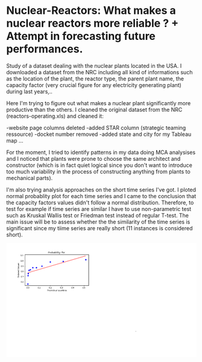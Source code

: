 # Nuclear-Reactors: What makes a nuclear reactors more reliable ? + Attempt in forecasting future performances.

Study of a dataset dealing with the nuclear plants located in the USA. I downloaded a dataset from the NRC including all kind of informations such as the location of the plant, the reactor type, the parent plant name, the capacity factor (very crucial figure for any electricity generating plant) during last years,..

Here I'm trying to figure out what makes a nuclear plant significantly more productive than the others. I cleaned the original dataset from the NRC (reactors-operating.xls) and cleaned it:

-website page columns deleted
-added STAR column (strategic teaming ressource)
-docket number removed
-added state and city for my Tableau map 
...

For the moment, I tried to identify patterns in my data doing MCA analysises and I noticed that plants were prone to choose the same architect and constructor (which is in fact quiet logical since you don't want to introduce too much variability in the process of constructing anything from plants to mechanical parts).

I'm also trying analysis approaches on the short time series I've got. I ploted normal probablity plot for each time series and I came to the conclusion that the capacity factors values didn't follow a normal distribution. Therefore, to test for example if time series are similar I have to use non-parametric test such as Kruskal Wallis test or Friedman test instead of regular T-test. The main issue will be to assess whether the the similarity of the time series is significant since my tiime series are really short (11 instances is considered short).

![The time series values don't follow the red line --> no normal distribution](https://github.com/Yami-B/Nuclear-Reactors/blob/master/normal%20plot.png)




